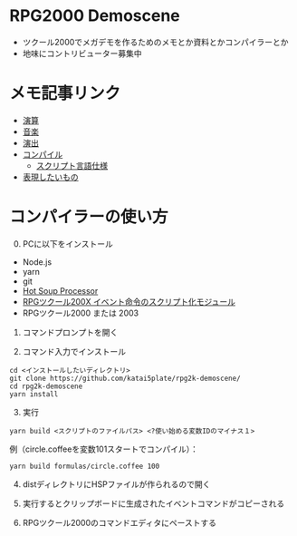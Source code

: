# RPG2000 Demoscene
- ツクール2000でメガデモを作るためのメモとか資料とかコンパイラーとか
- 地味にコントリビューター募集中

# メモ記事リンク
- [演算](math.md)
- [音楽](midi.md)
- [演出](effect.md)
- [コンパイル](conv.md)
  - [スクリプト言語仕様](script.md)
- [表現したいもの](wanna.md)

# コンパイラーの使い方
0. PCに以下をインストール
- Node.js
- yarn
- git
- [Hot Soup Processor](http://hsp.tv/idman/download.html)
- [RPGツクール200X イベント命令のスクリプト化モジュール](http://www.geocities.jp/orreiclan/content/work/work.html?file=rpgfunc_1_02&type=hsp)
- RPGツクール2000 または 2003

1. コマンドプロンプトを開く

2. コマンド入力でインストール
```shell
cd <インストールしたいディレクトリ>
git clone https://github.com/katai5plate/rpg2k-demoscene/
cd rpg2k-demoscene
yarn install
```

3. 実行
```shell
yarn build <スクリプトのファイルパス> <?使い始める変数IDのマイナス１>
```
例（circle.coffeeを変数101スタートでコンパイル）：
```shell
yarn build formulas/circle.coffee 100
```

4. distディレクトリにHSPファイルが作られるので開く

5. 実行するとクリップボードに生成されたイベントコマンドがコピーされる

6. RPGツクール2000のコマンドエディタにペーストする
